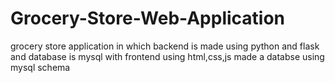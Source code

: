 # Grocery-Store-Web-Application
grocery store application in which backend is made using python and flask and database is mysql with frontend using html,css,js
made a databse using mysql schema
